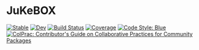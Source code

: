 # JuKeBOX

[![Stable](https://img.shields.io/badge/docs-stable-blue.svg)](https://ptiede.github.io/JuKeBOX.jl/stable)
[![Dev](https://img.shields.io/badge/docs-dev-blue.svg)](https://ptiede.github.io/JuKeBOX.jl/dev)
[![Build Status](https://github.com/ptiede/JuKeBOX.jl/actions/workflows/CI.yml/badge.svg?branch=main)](https://github.com/ptiede/JuKeBOX.jl/actions/workflows/CI.yml?query=branch%3Amain)
[![Coverage](https://codecov.io/gh/ptiede/JuKeBOX.jl/branch/main/graph/badge.svg)](https://codecov.io/gh/ptiede/JuKeBOX.jl)
[![Code Style: Blue](https://img.shields.io/badge/code%20style-blue-4495d1.svg)](https://github.com/invenia/BlueStyle)
[![ColPrac: Contributor's Guide on Collaborative Practices for Community Packages](https://img.shields.io/badge/ColPrac-Contributor's%20Guide-blueviolet)](https://github.com/SciML/ColPrac)
